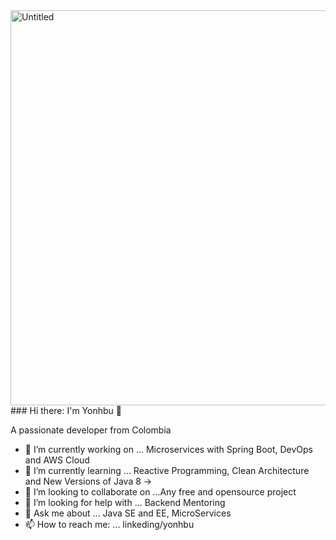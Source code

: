 <img width="632" alt="Untitled" src="https://user-images.githubusercontent.com/32151636/90076877-69823e00-dcc6-11ea-89e1-3b3bf384bfdd.png">
### Hi there: I'm Yonhbu 👋

A passionate developer from Colombia

- 🔭 I’m currently working on ... Microservices with Spring Boot, DevOps and AWS Cloud
- 🌱 I’m currently learning ... Reactive Programming, Clean Architecture and New Versions of Java 8 ->
- 👯 I’m looking to collaborate on ...Any free and opensource project
- 🤔 I’m looking for help with ...  Backend Mentoring
- 💬 Ask me about ... Java SE and EE, MicroServices
- 📫 How to reach me: ... linkeding/yonhbu


